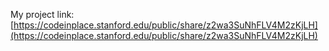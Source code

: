 My project link: [https://codeinplace.stanford.edu/public/share/z2wa3SuNhFLV4M2zKjLH](https://codeinplace.stanford.edu/public/share/z2wa3SuNhFLV4M2zKjLH)

